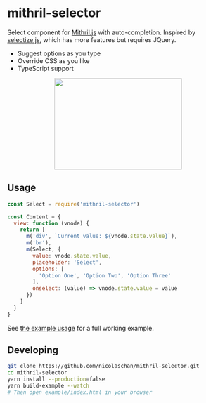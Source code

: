 # mithril-selector
Select component for [Mithril.js](https://mithril.js.org/) with auto-completion. Inspired by [selectize.js](https://selectize.github.io/selectize.js/), which has more features but requires JQuery.

- Suggest options as you type
- Override CSS as you like
- TypeScript support

<p align="center">
  <img src="https://ipfs.io/ipfs/QmdEG63CTZ7J6vXgy9qpuJBRHAFVtSkEWjb1xkrCb2xjio" width="290px" height="208px">
</p>

## Usage
```javascript
const Select = require('mithril-selector')

const Content = {
  view: function (vnode) {
    return [
      m('div', `Current value: ${vnode.state.value}`),
      m('br'),
      m(Select, {
        value: vnode.state.value,
        placeholder: 'Select',
        options: [
          'Option One', 'Option Two', 'Option Three'
        ],
        onselect: (value) => vnode.state.value = value
      })
    ]
  }
}
```
See [the example usage](https://github.com/nicolaschan/mithril-selector/tree/master/example) for a full working example.

## Developing
```bash
git clone https://github.com/nicolaschan/mithril-selector.git
cd mithril-selector
yarn install --production=false
yarn build-example --watch
# Then open example/index.html in your browser
```

